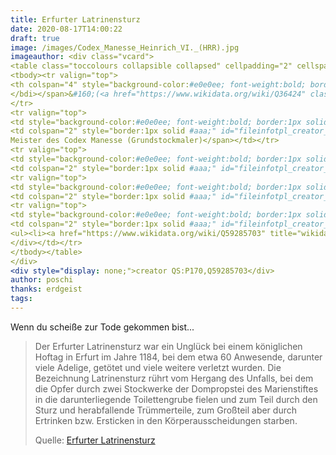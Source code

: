 ```yaml
---
title: Erfurter Latrinensturz
date: 2020-08-17T14:00:22
draft: true
image: /images/Codex_Manesse_Heinrich_VI._(HRR).jpg
imageauthor: <div class="vcard">
<table class="toccolours collapsible collapsed" cellpadding="2" cellspacing="0" dir="ltr" style="text-align:left; border-collapse:collapse; background:#f0f0ff; border:1px solid #aaa;" lang="en">
<tbody><tr valign="top">
<th colspan="4" style="background-color:#e0e0ee; font-weight:bold; border:1px solid #aaa;"><span class="fn" id="creator"><bdi><a href="https://www.wikidata.org/wiki/Q59285703" class="extiw" title="d:Q59285703">Master of the Codex Manesse (Foundation Painter)</a>
</bdi></span>&#160;(<a href="https://www.wikidata.org/wiki/Q36424" class="extiw" title="d:Q36424">fl.</a> circa <span style="white–space:nowrap"><time class="dtstart" datetime="1305">1305</time></span>&#8211;circa <span style="white–space:nowrap"><time class="dtstart" datetime="1340">1340</time></span>)&#160;<a href="http://commons.wikimedia.org/wiki/Creator:Meister_des_Codex_Manesse_(Grundstockmaler)" title="Creator:Meister des Codex Manesse (Grundstockmaler)"><img alt="Blue pencil.svg" src="https://upload.wikimedia.org/wikipedia/commons/thumb/7/73/Blue_pencil.svg/15px-Blue_pencil.svg.png" decoding="async" width="15" height="15" srcset="https://upload.wikimedia.org/wikipedia/commons/thumb/7/73/Blue_pencil.svg/23px-Blue_pencil.svg.png 1.5x, https://upload.wikimedia.org/wikipedia/commons/thumb/7/73/Blue_pencil.svg/30px-Blue_pencil.svg.png 2x" data-file-width="600" data-file-height="600" /></a>&#160;<a href="https://www.wikidata.org/wiki/Q59285703" title="wikidata:Q59285703"><img alt="wikidata:Q59285703" src="https://upload.wikimedia.org/wikipedia/commons/thumb/f/ff/Wikidata-logo.svg/20px-Wikidata-logo.svg.png" decoding="async" width="20" height="11" srcset="https://upload.wikimedia.org/wikipedia/commons/thumb/f/ff/Wikidata-logo.svg/30px-Wikidata-logo.svg.png 1.5x, https://upload.wikimedia.org/wikipedia/commons/thumb/f/ff/Wikidata-logo.svg/40px-Wikidata-logo.svg.png 2x" data-file-width="1050" data-file-height="590" /></a></th>
</tr>
<tr valign="top">
<td style="background-color:#e0e0ee; font-weight:bold; border:1px solid #aaa;">Alternative names</td>
<td colspan="2" style="border:1px solid #aaa;" id="fileinfotpl_creator_alt-name_value"><span class="nickname">
Meister des Codex Manesse (Grundstockmaler)</span></td></tr>
<tr valign="top">
<td style="background-color:#e0e0ee; font-weight:bold; border:1px solid #aaa;">Description</td>
<td colspan="2" style="border:1px solid #aaa;" id="fileinfotpl_creator_desc_value">German painter</td></tr>
<tr valign="top">
<td style="background-color:#e0e0ee; font-weight:bold; border:1px solid #aaa;">Work period</td>
<td colspan="2" style="border:1px solid #aaa;" id="fileinfotpl_creator_work-period_value">circa <span style="white-space:nowrap"><time class="dtstart" datetime="1305">1305</time></span>&#160;<a href="https://www.wikidata.org/wiki/Q59285703#P2031" title="Edit this at Wikidata"><img alt="Edit this at Wikidata" src="https://upload.wikimedia.org/wikipedia/commons/thumb/8/8a/OOjs_UI_icon_edit-ltr-progressive.svg/10px-OOjs_UI_icon_edit-ltr-progressive.svg.png" decoding="async" width="10" height="10" style="vertical-align: text-top" srcset="https://upload.wikimedia.org/wikipedia/commons/thumb/8/8a/OOjs_UI_icon_edit-ltr-progressive.svg/15px-OOjs_UI_icon_edit-ltr-progressive.svg.png 1.5x, https://upload.wikimedia.org/wikipedia/commons/thumb/8/8a/OOjs_UI_icon_edit-ltr-progressive.svg/20px-OOjs_UI_icon_edit-ltr-progressive.svg.png 2x" data-file-width="20" data-file-height="20" /></a>&#8211;circa <span style="white-space:nowrap"><time class="dtstart" datetime="1340">1340</time></span>&#160;<a href="https://www.wikidata.org/wiki/Q59285703#P2032" title="Edit this at Wikidata"><img alt="Edit this at Wikidata" src="https://upload.wikimedia.org/wikipedia/commons/thumb/8/8a/OOjs_UI_icon_edit-ltr-progressive.svg/10px-OOjs_UI_icon_edit-ltr-progressive.svg.png" decoding="async" width="10" height="10" style="vertical-align: text-top" srcset="https://upload.wikimedia.org/wikipedia/commons/thumb/8/8a/OOjs_UI_icon_edit-ltr-progressive.svg/15px-OOjs_UI_icon_edit-ltr-progressive.svg.png 1.5x, https://upload.wikimedia.org/wikipedia/commons/thumb/8/8a/OOjs_UI_icon_edit-ltr-progressive.svg/20px-OOjs_UI_icon_edit-ltr-progressive.svg.png 2x" data-file-width="20" data-file-height="20" /></a></td></tr>
<tr valign="top">
<td style="background-color:#e0e0ee; font-weight:bold; border:1px solid #aaa;"><a href="https://en.wikipedia.org/wiki/en:Authority_control" class="extiw" title="w:en:Authority control">Authority control</a></td>
<td colspan="2" style="border:1px solid #aaa;" id="fileinfotpl_creator_authority_value"><div class="hlist">
<ul><li><a href="https://www.wikidata.org/wiki/Q59285703" title="wikidata:Q59285703"><img alt="wikidata:Q59285703" src="https://upload.wikimedia.org/wikipedia/commons/thumb/f/ff/Wikidata-logo.svg/20px-Wikidata-logo.svg.png" decoding="async" width="20" height="11" srcset="https://upload.wikimedia.org/wikipedia/commons/thumb/f/ff/Wikidata-logo.svg/30px-Wikidata-logo.svg.png 1.5x, https://upload.wikimedia.org/wikipedia/commons/thumb/f/ff/Wikidata-logo.svg/40px-Wikidata-logo.svg.png 2x" data-file-width="1050" data-file-height="590" /></a>: <a href="https://www.wikidata.org/wiki/Q59285703" class="extiw" title="d:Q59285703">Q59285703</a></li></ul>
</div></td></tr>
</tbody></table>
</div>
<div style="display: none;">creator QS:P170,Q59285703</div>
author: poschi
thanks: erdgeist
tags: 
---
```


Wenn du scheiße zur Tode gekommen bist...

> Der Erfurter Latrinensturz war ein Unglück bei einem königlichen Hoftag in
> Erfurt im Jahre 1184, bei dem etwa 60 Anwesende, darunter viele Adelige,
> getötet und viele weitere verletzt wurden. Die Bezeichnung Latrinensturz rührt
> vom Hergang des Unfalls, bei dem die Opfer durch zwei Stockwerke der
> Dompropstei des Marienstiftes in die darunterliegende Toilettengrube fielen
> und zum Teil durch den Sturz und herabfallende Trümmerteile, zum Großteil aber
> durch Ertrinken bzw. Ersticken in den Körperausscheidungen starben.
>
> Quelle: [Erfurter Latrinensturz](https://de.wikipedia.org/wiki/Erfurter_Latrinensturz)
